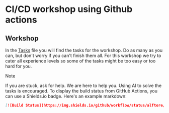 # CI/CD workshop using Github actions

## Workshop

In the [Tasks](./tasks.md) file you will find the tasks for the workshop. Do as many as you can, but don't worry if you can't finish them all.
For this workshop we try to cater all experience levels so some of the tasks might be too easy or too hard for you.

> [!NOTE]
> If you are stuck, ask for help. We are here to help you.
> Using AI to solve the tasks is encouraged.
To display the build status from GitHub Actions, you can use a Shields.io badge. Here's an example markdown:

```markdown
[![Build Status](https://img.shields.io/github/workflow/status/alftore/gh-actions-workshop/Pull request?label=Build&logo=github)](https://github.com/alftore/gh-actions-workshop/actions)
```

